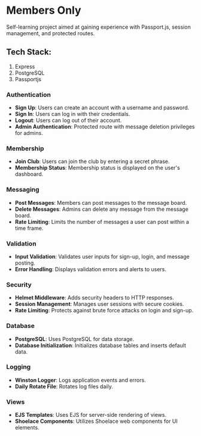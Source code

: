 # Members Only

Self-learning project aimed at gaining experience with Passport.js, session management, and protected routes.

## Tech Stack:
1. Express
2. PostgreSQL
3. Passportjs

### Authentication
- **Sign Up**: Users can create an account with a username and password.
- **Sign In**: Users can log in with their credentials.
- **Logout**: Users can log out of their account.
- **Admin Authentication**: Protected route with message deletion privileges for admins.

### Membership
- **Join Club**: Users can join the club by entering a secret phrase.
- **Membership Status**: Membership status is displayed on the user's dashboard.

### Messaging
- **Post Messages**: Members can post messages to the message board.
- **Delete Messages**: Admins can delete any message from the message board.
- **Rate Limiting**: Limits the number of messages a user can post within a time frame.

### Validation
- **Input Validation**: Validates user inputs for sign-up, login, and message posting.
- **Error Handling**: Displays validation errors and alerts to users.

### Security
- **Helmet Middleware**: Adds security headers to HTTP responses.
- **Session Management**: Manages user sessions with secure cookies.
- **Rate Limiting**: Protects against brute force attacks on login and sign-up.

### Database
- **PostgreSQL**: Uses PostgreSQL for data storage.
- **Database Initialization**: Initializes database tables and inserts default data.

### Logging
- **Winston Logger**: Logs application events and errors.
- **Daily Rotate File**: Rotates log files daily.

### Views
- **EJS Templates**: Uses EJS for server-side rendering of views.
- **Shoelace Components**: Utilizes Shoelace web components for UI elements.
